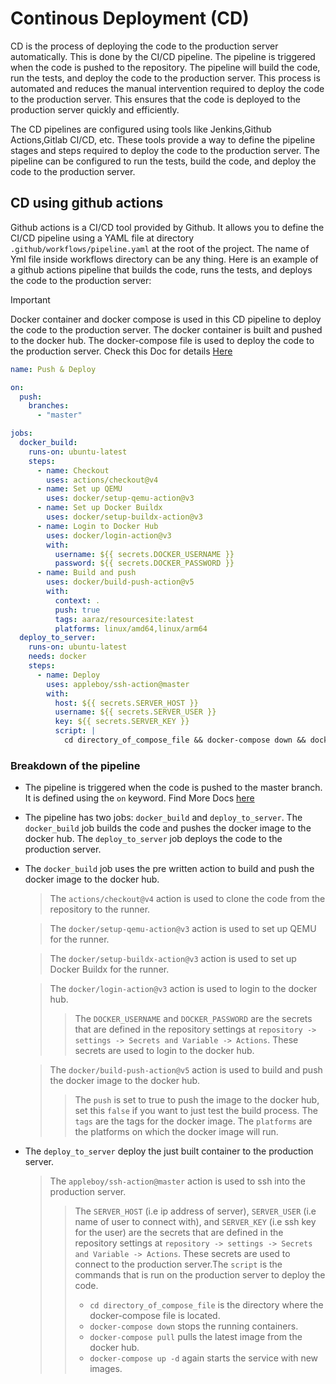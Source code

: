 # Continous Deployment (CD)
CD is the process of deploying the code to the production server automatically. This is done by the CI/CD pipeline. The pipeline is triggered when the code is pushed to the repository. The pipeline will build the code, run the tests, and deploy the code to the production server. This process is automated and reduces the manual intervention required to deploy the code to the production server. This ensures that the code is deployed to the production server quickly and efficiently.

The CD pipelines are configured using tools like Jenkins,Github Actions,Gitlab CI/CD, etc. These tools provide a way to define the pipeline stages and steps required to deploy the code to the production server. The pipeline can be configured to run the tests, build the code, and deploy the code to the production server.

## CD using github actions
Github actions is a CI/CD tool provided by Github. It allows you to define the CI/CD pipeline using a YAML file at directory `.github/workflows/pipeline.yaml` at the root of the project. The name of Yml file inside workflows directory can be any thing. Here is an example of a github actions pipeline that builds the code, runs the tests, and deploys the code to the production server:

> [!IMPORTANT]
> Docker container and docker compose is used in this CD pipeline to deploy the code to the production server. The docker container is built and pushed to the docker hub. The docker-compose file is used to deploy the code to the production server. Check this Doc for details [Here](/Docker)

```yaml
name: Push & Deploy 

on:
  push:
    branches:
      - "master"

jobs:
  docker_build:
    runs-on: ubuntu-latest
    steps:
      - name: Checkout
        uses: actions/checkout@v4
      - name: Set up QEMU
        uses: docker/setup-qemu-action@v3
      - name: Set up Docker Buildx
        uses: docker/setup-buildx-action@v3
      - name: Login to Docker Hub
        uses: docker/login-action@v3
        with:
          username: ${{ secrets.DOCKER_USERNAME }}
          password: ${{ secrets.DOCKER_PASSWORD }}
      - name: Build and push
        uses: docker/build-push-action@v5
        with:
          context: .
          push: true
          tags: aaraz/resourcesite:latest
          platforms: linux/amd64,linux/arm64
  deploy_to_server:
    runs-on: ubuntu-latest
    needs: docker
    steps:
      - name: Deploy
        uses: appleboy/ssh-action@master
        with:
          host: ${{ secrets.SERVER_HOST }}
          username: ${{ secrets.SERVER_USER }}
          key: ${{ secrets.SERVER_KEY }}
          script: |
            cd directory_of_compose_file && docker-compose down && docker-compose pull && docker-compose up -d
```
### Breakdown of the pipeline
- The pipeline is triggered when the code is pushed to the master branch. It is defined using the `on` keyword. Find More Docs [here](https://docs.github.com/en/actions/using-workflows/workflow-syntax-for-github-actions#on)
- The pipeline has two jobs: `docker_build` and `deploy_to_server`. The `docker_build` job builds the code and pushes the docker image to the docker hub. The `deploy_to_server` job deploys the code to the production server.
- The `docker_build` job uses the pre written action to build and push the docker image to the docker hub.

    > The `actions/checkout@v4` action is used to clone the code from the repository to the runner.

    > The `docker/setup-qemu-action@v3` action is used to set up QEMU for the runner.

    > The `docker/setup-buildx-action@v3` action is used to set up Docker Buildx for the runner.

    > The `docker/login-action@v3` action is used to login to the docker hub.
    >> The `DOCKER_USERNAME` and `DOCKER_PASSWORD` are the secrets that are defined in the repository settings at `repository -> settings -> Secrets and Variable -> Actions`. These secrets are used to login to the docker hub.

    > The `docker/build-push-action@v5` action is used to build and push the docker image to the docker hub.
    >> The `push` is set to true to push the image to the docker hub, set this `false` if you want to just test the build process. The `tags` are the tags for the docker image. The `platforms` are the platforms on which the docker image will run.

- The `deploy_to_server` deploy the just built container to the production server.

    > The `appleboy/ssh-action@master` action is used to ssh into the production server.
    >> The `SERVER_HOST` (i.e ip address of server), `SERVER_USER` (i.e name of user to connect with), and `SERVER_KEY` (i.e ssh key for the user) are the secrets that are defined in the repository settings at `repository -> settings -> Secrets and Variable -> Actions`. These secrets are used to connect to the production server.The `script` is the commands that is run on the production server to deploy the code.
    >> - `cd directory_of_compose_file` is the directory where the docker-compose file is located.
    >> - `docker-compose down` stops the running containers.
    >> - `docker-compose pull` pulls the latest image from the docker hub.
    >> - `docker-compose up -d` again starts the service with new images.
 

